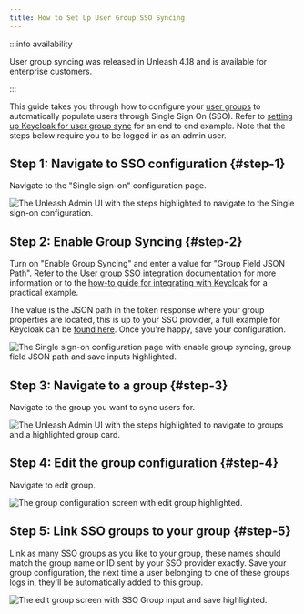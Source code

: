 ```yaml
---
title: How to Set Up User Group SSO Syncing
---
```


:::info availability

User group syncing was released in Unleash 4.18 and is available for enterprise customers.

:::

This guide takes you through how to configure your [user groups](../reference/rbac#user-groups) to automatically populate users through Single Sign On (SSO). Refer to [setting up Keycloak for user group sync](../../how-to/how-to-setup-sso-keycloak-group-sync) for an end to end example. Note that the steps below require you to be logged in as an admin user.

## Step 1: Navigate to SSO configuration {#step-1}

Navigate to the "Single sign-on" configuration page.

![The Unleash Admin UI with the steps highlighted to navigate to the Single sign-on configuration.](/img/setup-sso-group-sync-1.png)

## Step 2: Enable Group Syncing {#step-2}

Turn on "Enable Group Syncing" and enter a value for "Group Field JSON Path". Refer to the [User group SSO integration documentation](../reference/rbac.md#user-group-sso-integration) for more information or to the [how-to guide for integrating with Keycloak](how-to-setup-sso-keycloak-group-sync.md) for a practical example.

The value is the JSON path in the token response where your group properties are located, this is up to your SSO provider, a full example for Keycloak can be [found here](../../how-to/how-to-setup-sso-keycloak-group-sync). Once you're happy, save your configuration.

![The Single sign-on configuration page with enable group syncing, group field JSON path and save inputs highlighted.](/img/setup-sso-group-sync-2.png)

## Step 3: Navigate to a group {#step-3}

Navigate to the group you want to sync users for.

![The Unleash Admin UI with the steps highlighted to navigate to groups and a highlighted group card.](/img/setup-sso-group-sync-3.png)

## Step 4: Edit the group configuration {#step-4}

Navigate to edit group.

![The group configuration screen with edit group highlighted.](/img/setup-sso-group-sync-4.png)

## Step 5: Link SSO groups to your group {#step-5}

Link as many SSO groups as you like to your group, these names should match the group name or ID sent by your SSO provider exactly. Save your group configuration, the next time a user belonging to one of these groups logs in, they'll be automatically added to this group.

![The edit group screen with SSO Group input and save highlighted.](/img/setup-sso-group-sync-5.png)
